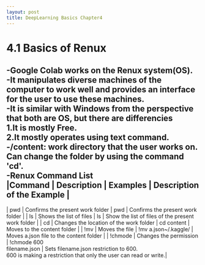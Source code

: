```yaml
---
layout: post
title: DeepLearning Basics Chapter4
---
```


# 4.1 Basics of Renux <br/>
-Google Colab works on the Renux system(OS).<br/>
-It manipulates diverse machines of the computer to work well and provides an interface for the user to use these machines.<br/>
-It is similar with Windows from the perspective that both are OS, but there are differencies<br/>
1.It is mostly Free.<br/>
2.It mostly operates using text command.<br/>
-/content: work directory that the user works on. Can change the folder by using the command 'cd'.<br/>
-Renux Command List<br/>
 |Command | Description                              | Examples   | Description of the Example                       |
----------------------------------------------------------------------------------------------------------------------
 | pwd  | Confirms the present work folder         |   pwd      | Confirms the present work folder                  |
 |  ls  |    Shows the list of files               |   ls       | Show the list of files of the present work folder |
 |  cd  | Changes the location of the work folder  | cd content | Moves to the content folder                       |
 |  !mv  | Moves the file                          | !mv a.json~/.kaggle/ | Moves a.json file to the content folder |
 |  !chmode  | Changes the permission              | !chmode 600<br/>filename.json | Sets filename.json restriction to 600.
                                                     <br/>600 is making a restriction that only the user can read or write.|
                                                     
